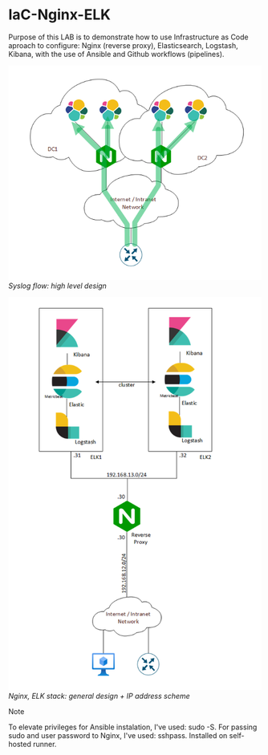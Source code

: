 # IaC-Nginx-ELK
Purpose of this LAB is to demonstrate how to use Infrastructure as Code aproach to configure: Nginx (reverse proxy), Elasticsearch, Logstash, Kibana, with the use of Ansible and Github workflows (pipelines).  

![alt text](drawings/elk_hld_v04.png)  
*Syslog flow: high level design*

![alt text](drawings/elk_stack_v02.png)  
*Nginx, ELK stack: general design + IP address scheme*

> [!NOTE]
> To elevate privileges for Ansible instalation, I've used: sudo -S.
> For passing sudo and user password to Nginx, I've used: sshpass. Installed on self-hosted runner.
